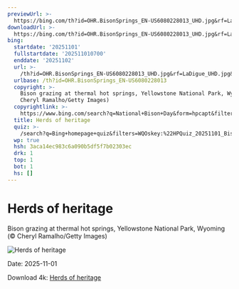 ```yaml
---
previewUrl: >-
  https://bing.com/th?id=OHR.BisonSprings_EN-US6080228013_UHD.jpg&rf=LaDigue_UHD.jpg&pid=hp&w=1024&h=576&rs=1&c=4
downloadUrl: >-
  https://bing.com/th?id=OHR.BisonSprings_EN-US6080228013_UHD.jpg&rf=LaDigue_UHD.jpg&pid=hp&w=3840&h=2160&rs=1&c=4
bing:
  startdate: '20251101'
  fullstartdate: '202511010700'
  enddate: '20251102'
  url: >-
    /th?id=OHR.BisonSprings_EN-US6080228013_UHD.jpg&rf=LaDigue_UHD.jpg&pid=hp&w=3840&h=2160&rs=1&c=4
  urlbase: /th?id=OHR.BisonSprings_EN-US6080228013
  copyright: >-
    Bison grazing at thermal hot springs, Yellowstone National Park, Wyoming (©
    Cheryl Ramalho/Getty Images)
  copyrightlink: >-
    https://www.bing.com/search?q=National+Bison+Day&form=hpcapt&filters=HpDate%3a%2220251101_0700%22
  title: Herds of heritage
  quiz: >-
    /search?q=Bing+homepage+quiz&filters=WQOskey:%22HPQuiz_20251101_BisonSprings%22&FORM=HPQUIZ
  wp: true
  hsh: 3aca14ec983c6a090b5df5f7b02303ec
  drk: 1
  top: 1
  bot: 1
  hs: []
---
```

# Herds of heritage

Bison grazing at thermal hot springs, Yellowstone National Park, Wyoming (© Cheryl Ramalho/Getty Images)

![Herds of heritage](https://bing.com/th?id=OHR.BisonSprings_EN-US6080228013_UHD.jpg&rf=LaDigue_UHD.jpg&pid=hp&w=1024&h=576&rs=1&c=4)

Date: 2025-11-01

Download 4k: [Herds of heritage](https://bing.com/th?id=OHR.BisonSprings_EN-US6080228013_UHD.jpg&rf=LaDigue_UHD.jpg&pid=hp&w=3840&h=2160&rs=1&c=4)
